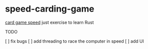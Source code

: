 # speed-carding-game

[card game speed](https://cardgames.app/speed/howtoplay.html)
just exercise to learn Rust

TODO

[ ] fix bugs
[ ] add threading to race the computer in speed
[ ] add UI
